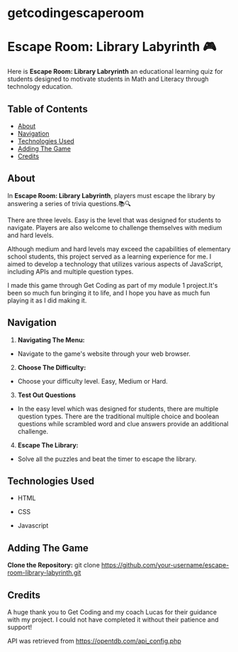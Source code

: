 # getcodingescaperoom 
# Escape Room: Library Labyrinth 🎮 
Here is **Escape Room: Library Labryrinth** an educational learning quiz for students designed to motivate students in Math and Literacy through technology education. 


## Table of Contents

- [About](#about)
- [Navigation](#navigation)
- [Technologies Used](#technologies-used)
- [Adding The Game](#adding-the-game)
- [Credits](#credits)

## About
In **Escape Room: Library Labyrinth**, players must escape the library by answering a series of trivia questions.📚🔍

There are three levels. Easy is the level that was designed for students to navigate. Players are also welcome to challenge themselves with medium and hard levels.

Although medium and hard levels may exceed the capabilities of elementary school students, this project served as a learning experience for me. I aimed to develop a technology that utilizes various aspects of JavaScript, including APIs and multiple question types.

I made this game through Get Coding as part of my module 1 project.It's been so much fun bringing it to life, and I hope you have as much fun playing it as I did making it.



 ## Navigation
1. **Navigating The Menu:**
- Navigate to the game's website through your web browser.
  
2. **Choose The Difficulty:**
- Choose your difficulty level. Easy, Medium or Hard.

3. **Test Out Questions** 
- In the easy level which was designed for students, there are multiple question types. There are the traditional multiple choice and boolean questions while scrambled word and clue answers provide an additional challenge.

  
4. **Escape The Library:**
- Solve all the puzzles and beat the timer to escape the library.

## Technologies Used
- HTML

- CSS

- Javascript 

## Adding The Game 
**Clone the Repository:** git clone https://github.com/your-username/escape-room-library-labyrinth.git

## Credits
A huge thank you to Get Coding and my coach Lucas for their guidance with my project. I could not have completed it without their patience and support! 

API was retrieved from https://opentdb.com/api_config.php